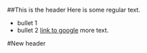 ##This is the header
Here is some regular text.
* bullet 1
* bullet 2
[link to google](http://www.google.com)
more text.

#New header
